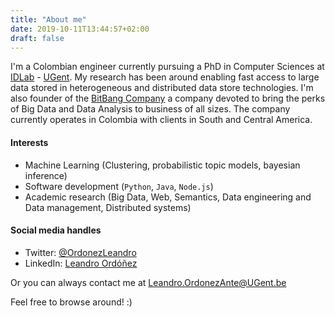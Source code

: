 ```yaml
---
title: "About me"
date: 2019-10-11T13:44:57+02:00
draft: false
---
```


I'm a Colombian engineer currently pursuing a PhD in Computer Sciences at [IDLab](https://idlab.technology/) - [UGent](https://www.ugent.be/). My research has been around enabling fast access to large data stored in heterogeneous and distributed data store technologies. I'm also founder of the [BitBang Company](https://www.thebitbang.company) a company devoted to bring the perks of Big Data and Data Analysis to business of all sizes. The company currently operates in Colombia with clients in South and Central America.

#### Interests

* Machine Learning (Clustering, probabilistic topic models, bayesian inference)
* Software development (`Python`, `Java`, `Node.js`)
* Academic research (Big Data, Web, Semantics, Data engineering and Data management, Distributed systems)

#### Social media handles

* Twitter: [@OrdonezLeandro](http://twitter.com/OrdonezLeandro)
* LinkedIn: [Leandro Ordóñez](https://www.linkedin.com/in/leandroordonez)

Or you can always contact me at [Leandro.OrdonezAnte@UGent.be](mailto:leandro.ordonezante@ugent.be)

Feel free to browse around! :)